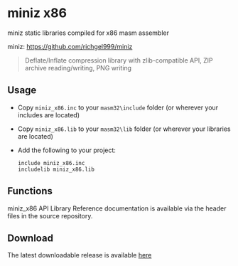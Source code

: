 # miniz x86

miniz static libraries compiled for x86 masm assembler 

miniz: https://github.com/richgel999/miniz

> Deflate/Inflate compression library with zlib-compatible API, ZIP archive reading/writing, PNG writing

## Usage

* Copy `miniz_x86.inc` to your `masm32\include` folder (or wherever your includes are located)

* Copy `miniz_x86.lib` to your `masm32\lib` folder (or wherever your libraries are located)

* Add the following to your project:
  
  ```assembly
  include miniz_x86.inc
  includelib miniz_x86.lib
  ```

## Functions

miniz_x86 API Library Reference documentation is available via the header files in the source repository.

## Download

The latest downloadable release is available [here](https://github.com/mrfearless/libraries/blob/master/releases/miniz_x86.zip?raw=true)